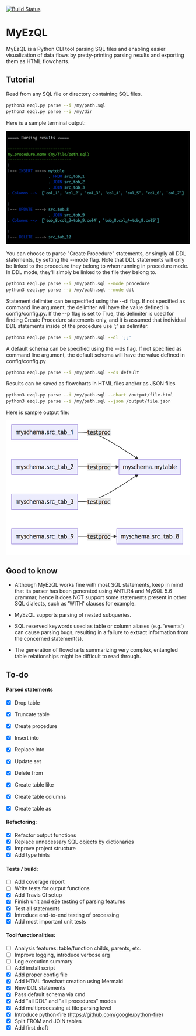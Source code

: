 [![Build Status](https://travis-ci.com/Dimwest/MyEzQL.svg?branch=master)](https://travis-ci.com/Dimwest/MyEzQL)

# MyEzQL

MyEzQL is a Python CLI tool parsing SQL files and enabling easier visualization of data flows 
by pretty-printing parsing results and exporting them as HTML flowcharts.


## Tutorial

Read from any SQL file or directory containing SQL files.

```bash
python3 ezql.py parse --i /my/path.sql
python3 ezql.py parse --i /my/dir
```

Here is a sample terminal output:

![MyEzQL screenshot](img/cmd.png?raw=true "MyEzQL CLI creenshot")

You can choose to parse "Create Procedure" statements, or simply all DDL statements,
by setting the --mode flag. Note that DDL statements will only be linked to the procedure
they belong to when running in procedure mode. In DDL mode, they'll simply be linked to the
file they belong to.
```bash
python3 ezql.py parse --i /my/path.sql --mode procedure
python3 ezql.py parse --i /my/path.sql --mode ddl
```

Statement delimiter can be specified using the --dl flag.
If not specified as command line argument, the delimiter will have the value defined in config/config.py.
If the --p flag is set to True, this delimiter is used for finding Create Procedure statements only, and it is assumed that individual DDL statements inside of the procedure use ';' as delimiter.
```bash
python3 ezql.py parse --i /my/path.sql --dl ';;'
```

A default schema can be specified using the --ds flag.
If not specified as command line argument, the default schema will have the value defined in config/config.py
```bash
python3 ezql.py parse --i /my/path.sql --ds default
```

Results can be saved as flowcharts in HTML files and/or as JSON files
```bash
python3 ezql.py parse --i /my/path.sql --chart /output/file.html
python3 ezql.py parse --i /my/path.sql --json /output/file.json
```
Here is sample output file:

![MyEzQL screenshot](img/flowchart.png?raw=true "MyEzQL flowchart screenshot")

## Good to know

- Although MyEzQL works fine with most SQL statements, keep in mind that its parser 
has been generated using ANTLR4 and MySQL 5.6 grammar, hence it does NOT support some 
statements present in other SQL dialects, such as 'WITH' clauses for example.

- MyEzQL supports parsing of nested subqueries.

- SQL reserved keywords used as table or column aliases (e.g. 'events') can cause parsing bugs,
resulting in a failure to extract information from the concerned statement(s).

- The generation of flowcharts summarizing very complex, entangled table relationships might be
difficult to read through.

## To-do

#### Parsed statements
- [x] Drop table
- [x] Truncate table
- [x] Create procedure
- [x] Insert into
- [x] Replace into
- [x] Update set
- [x] Delete from
- [x] Create table like
- [x] Create table columns
- [x] Create table as


#### Refactoring:
- [x] Refactor output functions
- [x] Replace unnecessary SQL objects by dictionaries
- [x] Improve project structure
- [x] Add type hints

#### Tests / build:
- [ ] Add coverage report
- [ ] Write tests for output functions
- [x] Add Travis CI setup
- [x] Finish unit and e2e testing of parsing features
- [x] Test all statements
- [x] Introduce end-to-end testing of processing
- [x] Add most important unit tests

#### Tool functionalities:
- [ ] Analysis features: table/function childs, parents, etc.
- [ ] Improve logging, introduce verbose arg
- [ ] Log execution summary
- [ ] Add install script
- [x] Add proper config file
- [x] Add HTML flowchart creation using Mermaid
- [x] New DDL statements
- [x] Pass default schema via cmd
- [x] Add "all DDL" and "all procedures" modes
- [x] Add multiprocessing at file parsing level
- [x] Introduce python-fire (https://github.com/google/python-fire)
- [x] Split FROM and JOIN tables
- [x] Add first draft

